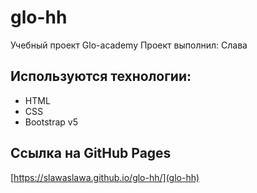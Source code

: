 # glo-hh
Учебный проект Glo-academy
Проект выполнил: Слава

## Используются технологии:
- HTML
- CSS
- Bootstrap v5

## Ссылка на GitHub Pages
[https://slawaslawa.github.io/glo-hh/](glo-hh)
